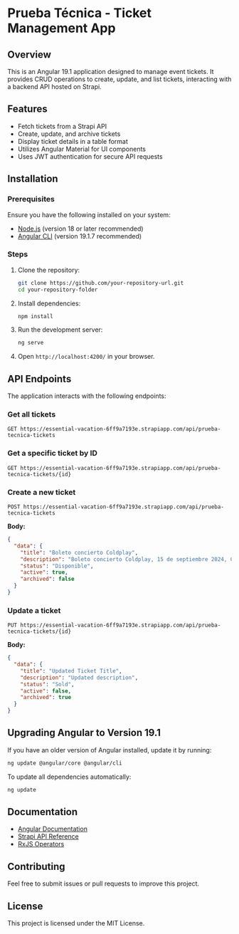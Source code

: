 # Prueba Técnica - Ticket Management App

## Overview
This is an Angular 19.1 application designed to manage event tickets. It provides CRUD operations to create, update, and list tickets, interacting with a backend API hosted on Strapi.

## Features
- Fetch tickets from a Strapi API
- Create, update, and archive tickets
- Display ticket details in a table format
- Utilizes Angular Material for UI components
- Uses JWT authentication for secure API requests

## Installation

### Prerequisites
Ensure you have the following installed on your system:
- [Node.js](https://nodejs.org/) (version 18 or later recommended)
- [Angular CLI](https://angular.io/cli) (version 19.1.7 recommended)

### Steps
1. Clone the repository:
   ```sh
   git clone https://github.com/your-repository-url.git
   cd your-repository-folder
   ```

2. Install dependencies:
   ```sh
   npm install
   ```

3. Run the development server:
   ```sh
   ng serve
   ```

4. Open `http://localhost:4200/` in your browser.

## API Endpoints
The application interacts with the following endpoints:

### Get all tickets
```
GET https://essential-vacation-6ff9a7193e.strapiapp.com/api/prueba-tecnica-tickets
```

### Get a specific ticket by ID
```
GET https://essential-vacation-6ff9a7193e.strapiapp.com/api/prueba-tecnica-tickets/{id}
```

### Create a new ticket
```
POST https://essential-vacation-6ff9a7193e.strapiapp.com/api/prueba-tecnica-tickets
```
**Body:**
```json
{
  "data": {
    "title": "Boleto concierto Coldplay",
    "description": "Boleto concierto Coldplay, 15 de septiembre 2024, CDMX",
    "status": "Disponible",
    "active": true,
    "archived": false
  }
}
```

### Update a ticket
```
PUT https://essential-vacation-6ff9a7193e.strapiapp.com/api/prueba-tecnica-tickets/{id}
```
**Body:**
```json
{
  "data": {
    "title": "Updated Ticket Title",
    "description": "Updated description",
    "status": "Sold",
    "active": false,
    "archived": true
  }
}
```

## Upgrading Angular to Version 19.1
If you have an older version of Angular installed, update it by running:
```sh
ng update @angular/core @angular/cli
```
To update all dependencies automatically:
```sh
ng update
```

## Documentation
- [Angular Documentation](https://angular.io/docs)
- [Strapi API Reference](https://docs.strapi.io)
- [RxJS Operators](https://rxjs.dev/guide/operators)

## Contributing
Feel free to submit issues or pull requests to improve this project.

## License
This project is licensed under the MIT License.

